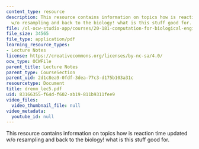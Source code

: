 ```yaml
---
content_type: resource
description: This resource contains information on topics how is reaction time updated
  w/o resampling and back to the biology! what is this stuff good for.
file: /ol-ocw-studio-app/courses/20-181-computation-for-biological-engineers-fall-2006/83166355f64df602ab19811b9311fee9_drenm_lec5.pdf
file_size: 34565
file_type: application/pdf
learning_resource_types:
- Lecture Notes
license: https://creativecommons.org/licenses/by-nc-sa/4.0/
ocw_type: OCWFile
parent_title: Lecture Notes
parent_type: CourseSection
parent_uid: 2d1c8ea9-0fdf-3dea-77c3-d175b103a31c
resourcetype: Document
title: drenm_lec5.pdf
uid: 83166355-f64d-f602-ab19-811b9311fee9
video_files:
  video_thumbnail_file: null
video_metadata:
  youtube_id: null
---
```

This resource contains information on topics how is reaction time updated w/o resampling and back to the biology! what is this stuff good for.